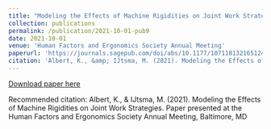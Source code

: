 ```yaml
---
title: "Modeling the Effects of Machine Rigidities on Joint Work Strategies"
collection: publications
permalink: /publication/2021-10-01-pub9
date: 2021-10-01
venue: 'Human Factors and Ergonomics Society Annual Meeting'
paperurl: 'https://journals.sagepub.com/doi/abs/10.1177/1071181321651246'
citation: 'Albert, K., &amp; IJtsma, M. (2021). Modeling the Effects of Machine Rigidities on Joint Work Strategies. Paper presented at the Human Factors and Ergonomics Society Annual Meeting, Baltimore, MD'
---
```


<a href='https://journals.sagepub.com/doi/abs/10.1177/1071181321651246'>Download paper here</a>

Recommended citation: Albert, K., & IJtsma, M. (2021). Modeling the Effects of Machine Rigidities on Joint Work Strategies. Paper presented at the Human Factors and Ergonomics Society Annual Meeting, Baltimore, MD